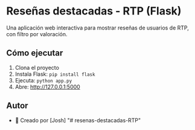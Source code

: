 # Reseñas destacadas - RTP (Flask)
Una aplicación web interactiva para mostrar reseñas de usuarios de RTP, con filtro por valoración.

## Cómo ejecutar
1. Clona el proyecto
2. Instala Flask: `pip install flask`
3. Ejecuta: `python app.py`
4. Abre: http://127.0.0.1:5000

## Autor
- 🚀 Creado por [Josh]
"# resenas-destacadas-RTP" 
